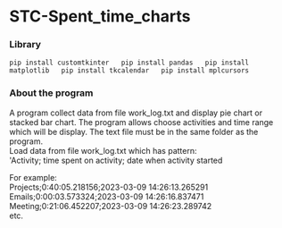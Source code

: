 # STC-Spent_time_charts
### Library
`pip install customtkinter  
pip install pandas  
pip install matplotlib  
pip install tkcalendar  
pip install mplcursors`

### About the program
A program collect data from file work_log.txt and display pie chart or stacked bar chart. The program allows choose activities and time range which will be display. 
The text file must be in the same folder as the program.  
Load data from file work_log.txt which has pattern:  
'Activity; time spent on activity; date when activity started

For example:  
Projects;0:40:05.218156;2023-03-09 14:26:13.265291  
Emails;0:00:03.573324;2023-03-09 14:26:16.837471  
Meeting;0:21:06.452207;2023-03-09 14:26:23.289742   
etc.
